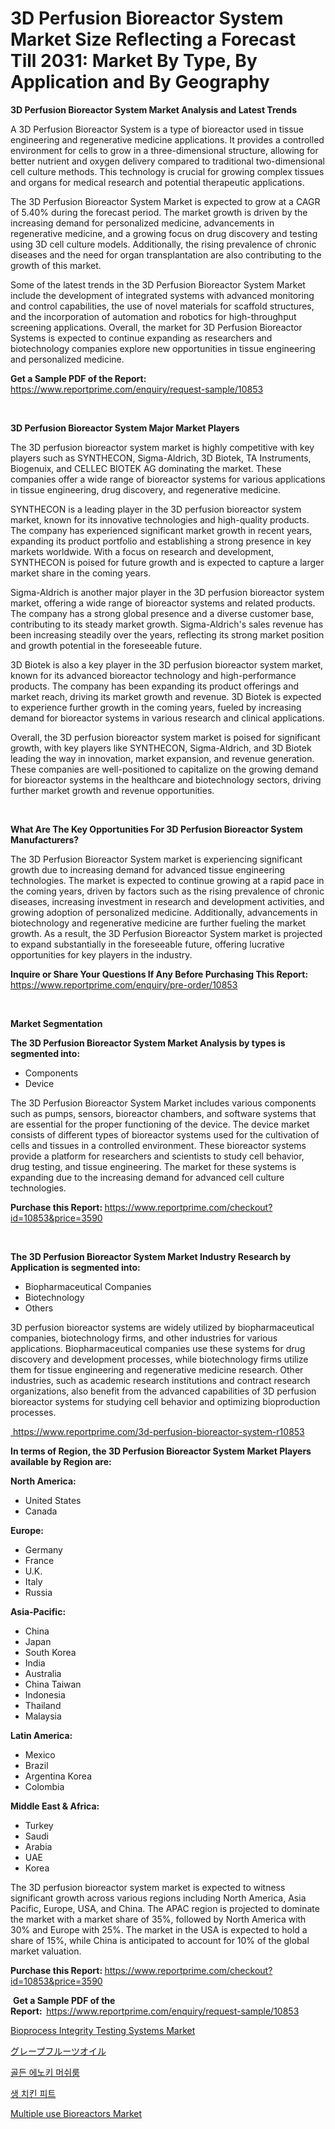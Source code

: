 <p><h1>3D Perfusion Bioreactor System Market Size Reflecting a Forecast Till 2031: Market By Type, By Application and By Geography</h1></p><p><strong>3D Perfusion Bioreactor System Market Analysis and Latest Trends</strong></p>
<p><p>A 3D Perfusion Bioreactor System is a type of bioreactor used in tissue engineering and regenerative medicine applications. It provides a controlled environment for cells to grow in a three-dimensional structure, allowing for better nutrient and oxygen delivery compared to traditional two-dimensional cell culture methods. This technology is crucial for growing complex tissues and organs for medical research and potential therapeutic applications.</p><p>The 3D Perfusion Bioreactor System Market is expected to grow at a CAGR of 5.40% during the forecast period. The market growth is driven by the increasing demand for personalized medicine, advancements in regenerative medicine, and a growing focus on drug discovery and testing using 3D cell culture models. Additionally, the rising prevalence of chronic diseases and the need for organ transplantation are also contributing to the growth of this market.</p><p>Some of the latest trends in the 3D Perfusion Bioreactor System Market include the development of integrated systems with advanced monitoring and control capabilities, the use of novel materials for scaffold structures, and the incorporation of automation and robotics for high-throughput screening applications. Overall, the market for 3D Perfusion Bioreactor Systems is expected to continue expanding as researchers and biotechnology companies explore new opportunities in tissue engineering and personalized medicine.</p></p>
<p><strong>Get a Sample PDF of the Report:&nbsp;</strong> <a href="https://www.reportprime.com/enquiry/request-sample/10853">https://www.reportprime.com/enquiry/request-sample/10853</a></p>
<p>&nbsp;</p>
<p><strong>3D Perfusion Bioreactor System Major Market Players</strong></p>
<p><p>The 3D perfusion bioreactor system market is highly competitive with key players such as SYNTHECON, Sigma-Aldrich, 3D Biotek, TA Instruments, Biogenuix, and CELLEC BIOTEK AG dominating the market. These companies offer a wide range of bioreactor systems for various applications in tissue engineering, drug discovery, and regenerative medicine.</p><p>SYNTHECON is a leading player in the 3D perfusion bioreactor system market, known for its innovative technologies and high-quality products. The company has experienced significant market growth in recent years, expanding its product portfolio and establishing a strong presence in key markets worldwide. With a focus on research and development, SYNTHECON is poised for future growth and is expected to capture a larger market share in the coming years.</p><p>Sigma-Aldrich is another major player in the 3D perfusion bioreactor system market, offering a wide range of bioreactor systems and related products. The company has a strong global presence and a diverse customer base, contributing to its steady market growth. Sigma-Aldrich's sales revenue has been increasing steadily over the years, reflecting its strong market position and growth potential in the foreseeable future.</p><p>3D Biotek is also a key player in the 3D perfusion bioreactor system market, known for its advanced bioreactor technology and high-performance products. The company has been expanding its product offerings and market reach, driving its market growth and revenue. 3D Biotek is expected to experience further growth in the coming years, fueled by increasing demand for bioreactor systems in various research and clinical applications. </p><p>Overall, the 3D perfusion bioreactor system market is poised for significant growth, with key players like SYNTHECON, Sigma-Aldrich, and 3D Biotek leading the way in innovation, market expansion, and revenue generation. These companies are well-positioned to capitalize on the growing demand for bioreactor systems in the healthcare and biotechnology sectors, driving further market growth and revenue opportunities.</p></p>
<p>&nbsp;</p>
<p><strong>What Are The Key Opportunities For 3D Perfusion Bioreactor System Manufacturers?</strong></p>
<p><p>The 3D Perfusion Bioreactor System market is experiencing significant growth due to increasing demand for advanced tissue engineering technologies. The market is expected to continue growing at a rapid pace in the coming years, driven by factors such as the rising prevalence of chronic diseases, increasing investment in research and development activities, and growing adoption of personalized medicine. Additionally, advancements in biotechnology and regenerative medicine are further fueling the market growth. As a result, the 3D Perfusion Bioreactor System market is projected to expand substantially in the foreseeable future, offering lucrative opportunities for key players in the industry.</p></p>
<p><strong>Inquire or Share Your Questions If Any Before Purchasing This Report:</strong> <a href="https://www.reportprime.com/enquiry/pre-order/10853">https://www.reportprime.com/enquiry/pre-order/10853</a></p>
<p>&nbsp;</p>
<p><strong>Market Segmentation</strong></p>
<p><strong>The 3D Perfusion Bioreactor System Market Analysis by types is segmented into:</strong></p>
<p><ul><li>Components</li><li>Device</li></ul></p>
<p><p>The 3D Perfusion Bioreactor System Market includes various components such as pumps, sensors, bioreactor chambers, and software systems that are essential for the proper functioning of the device. The device market consists of different types of bioreactor systems used for the cultivation of cells and tissues in a controlled environment. These bioreactor systems provide a platform for researchers and scientists to study cell behavior, drug testing, and tissue engineering. The market for these systems is expanding due to the increasing demand for advanced cell culture technologies.</p></p>
<p><strong>Purchase this Report:&nbsp;</strong><a href="https://www.reportprime.com/checkout?id=10853&price=3590">https://www.reportprime.com/checkout?id=10853&price=3590</a></p>
<p>&nbsp;</p>
<p><strong>The 3D Perfusion Bioreactor System Market Industry Research by Application is segmented into:</strong></p>
<p><ul><li>Biopharmaceutical Companies</li><li>Biotechnology</li><li>Others</li></ul></p>
<p><p>3D perfusion bioreactor systems are widely utilized by biopharmaceutical companies, biotechnology firms, and other industries for various applications. Biopharmaceutical companies use these systems for drug discovery and development processes, while biotechnology firms utilize them for tissue engineering and regenerative medicine research. Other industries, such as academic research institutions and contract research organizations, also benefit from the advanced capabilities of 3D perfusion bioreactor systems for studying cell behavior and optimizing bioproduction processes.</p></p>
<p><a href="https://www.reportprime.com/3d-perfusion-bioreactor-system-r10853">&nbsp;https://www.reportprime.com/3d-perfusion-bioreactor-system-r10853</a></p>
<p><strong>In terms of Region, the 3D Perfusion Bioreactor System Market Players available by Region are:</strong></p>
<p>
    <p> <strong> North America: </strong>
        <ul>
            <li>United States</li>
            <li>Canada</li>
        </ul>
        </p> 
    <p> <strong> Europe: </strong>
        <ul>
            <li>Germany</li>
            <li>France</li>
            <li>U.K.</li>
            <li>Italy</li>
            <li>Russia</li>
        </ul>
        </p> 
    <p> <strong> Asia-Pacific: </strong>
        <ul>
            <li>China</li>
            <li>Japan</li>
            <li>South Korea</li>
            <li>India</li>
            <li>Australia</li>
            <li>China Taiwan</li>
            <li>Indonesia</li>
            <li>Thailand</li>
            <li>Malaysia</li>
        </ul>
        </p> 
    <p> <strong> Latin America: </strong>
        <ul>
            <li>Mexico</li>
            <li>Brazil</li>
            <li>Argentina Korea</li>
            <li>Colombia</li>
        </ul>
        </p> 
    <p> <strong> Middle East & Africa: </strong>
        <ul>
            <li>Turkey</li>
            <li>Saudi</li>
            <li>Arabia</li>
            <li>UAE</li>
            <li>Korea</li>
        </ul>
    </p>
    </p>
<p><p>The 3D perfusion bioreactor system market is expected to witness significant growth across various regions including North America, Asia Pacific, Europe, USA, and China. The APAC region is projected to dominate the market with a market share of 35%, followed by North America with 30% and Europe with 25%. The market in the USA is expected to hold a share of 15%, while China is anticipated to account for 10% of the global market valuation.</p></p>
<p><strong>Purchase this Report: </strong><a href="https://www.reportprime.com/checkout?id=10853&price=3590">https://www.reportprime.com/checkout?id=10853&price=3590</a></p>
<p>&nbsp;<strong>Get a Sample PDF of the Report:&nbsp;&nbsp;</strong><a href="https://www.reportprime.com/enquiry/request-sample/10853">https://www.reportprime.com/enquiry/request-sample/10853</a></p>
<p><strong></strong></p>
<p><p><a href="https://github.com/nicholepatriciadoylenwnrjr0/Market-Research-Report-List-2/blob/main/bioprocess-integrity-testing-systems-market.md">Bioprocess Integrity Testing Systems Market</a></p><p><a href="https://github.com/nemesis2824/Market-Research-Report-List-1/blob/main/674350779908.md">グレープフルーツオイル</a></p><p><a href="https://github.com/FelipeGrrady654556/Market-Research-Report-List-1/blob/main/319827974663.md">골든 에노키 머쉬룸</a></p><p><a href="https://github.com/shade463/Market-Research-Report-List-1/blob/main/663280474669.md">생 치킨 피트</a></p><p><a href="https://github.com/barbarakss89/Market-Research-Report-List-1/blob/main/multiple-use-bioreactors-market.md">Multiple use Bioreactors Market</a></p></p>